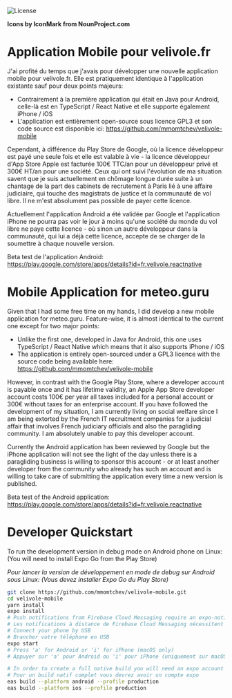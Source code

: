 ![License](https://img.shields.io/github/license/mmomtchev/velivole-mobile)

**Icons by IconMark from NounProject.com**

# Application Mobile pour velivole.fr

J'ai profité du temps que j'avais pour développer une nouvelle application mobile pour velivole.fr. Elle est pratiquement identique à l'application existante sauf pour deux points majeurs:

- Contrairement à la première application qui était en Java pour Android, celle-là est en TypeScript / React Native et elle supporte également iPhone / iOS
- L'application est entièrement open-source sous licence GPL3 et son code source est disponible ici: https://github.com/mmomtchev/velivole-mobile

Cependant, à différence du Play Store de Google, où la licence développeur est payé une seule fois et elle est valable à vie - la licence développeur d'App Store Apple est facturée 100€ TTC/an pour un développeur privé et 300€ HT/an pour une société. Ceux qui ont suivi l'évolution de ma situation savent que je suis actuellement en chômage longue durée suite à un chantage de la part des cabinets de recrutement à Paris lié à une affaire judiciaire, qui touche des magistrats de justice et la communauté de vol libre. Il ne m'est absolument pas possible de payer cette licence.

Actuellement l'application Android a été validée par Google et l'application iPhone ne pourra pas voir le jour à moins qu'une société du monde du vol libre ne paye cette licence - où sinon un autre développeur dans la communauté, qui lui a déjà cette licence, accepte de se charger de la soumettre à chaque nouvelle version.

Beta test de l'application Android: https://play.google.com/store/apps/details?id=fr.velivole.reactnative

# Mobile Application for meteo.guru

Given that I had some free time on my hands, I did develop a new mobile application for meteo.guru. Feature-wise, it is almost identical to the current one except for two major points:

- Unlike the first one, developed in Java for Android, this one uses TypeScript / React Native which means that it also supports iPhone / iOS
- The application is entirely open-sourced under a GPL3 licence with the source code being available here: https://github.com/mmomtchev/velivole-mobile

However, in contrast with the Google Play Store, where a developer account is payable once and it has lifetime validity, an Apple App Store developer account costs 100€ per year all taxes included for a personal account or 300€ without taxes for an enterprise account. If you have followed the development of my situation, I am currently living on social welfare since I am being extorted by the French IT recruitment companies for a judicial affair that involves French judiciary officials and also the paragliding community. I am absolutely unable to pay this developer account.

Currently the Android application has been reviewed by Google but the iPhone application will not see the light of the day unless there is a paragliding business is willing to sponsor this account - or at least another developer from the community who already has such an account and is willing to take care of submitting the application every time a new version is published.

Beta test of the Android application: https://play.google.com/store/apps/details?id=fr.velivole.reactnative

# Developer Quickstart

To run the development version in debug mode on Android phone on Linux:
(You will need to install Expo Go from the Play Store)

_Pour lancer la version de développement en mode de debug sur Android sous Linux:_
_(Vous devez installer Expo Go du Play Store)_

```bash
git clone https://github.com/mmomtchev/velivole-mobile.git
cd velivole-mobile
yarn install
expo install
# Push notifications from Firebase Cloud Messaging require an expo-notifications patch and won't work
# Les notifications à distance de Firebase Cloud Messaging nécessitent un patch pour expo-notifications et ne vont pas marcher
# Connect your phone by USB
# Brancher votre téléphone en USB
expo start
# Press 'a' for Android or 'i' for iPhone (macOS only)
# Appuyer sur 'a' pour Android ou 'i' pour iPhone (uniquement sur macOS)

# In order to create a full native build you will need an expo account
# Pour un build natif complet vous devrez avoir un compte expo
eas build --platform android --profile production
eas build --platform ios --profile production
```
